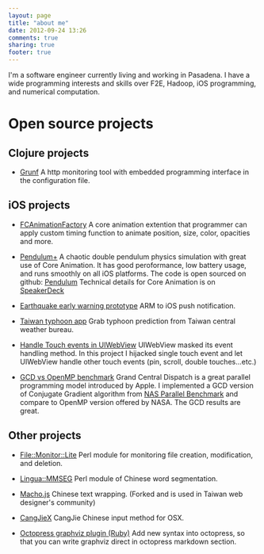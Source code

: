 ```yaml
---
layout: page
title: "about me"
date: 2012-09-24 13:26
comments: true
sharing: true
footer: true
---
```


I'm a software engineer currently living and working in Pasadena. I have a
wide programming interests and skills over F2E, Hadoop, iOS programming, and
numerical computation. 


# Open source projects

## Clojure projects

* [Grunf][] A http monitoring tool with embedded programming interface in the configuration file.

[Grunf]: https://github.com/SupplyFrame/grunf


## iOS projects
* [FCAnimationFactory](https://github.com/dryman/FCAnimationFactory)
  A core animation extention that programmer can apply
  custom timing function to animate position, size, color, opacities and more.

* [Pendulum+](http://itunes.apple.com/au/app/pendulum+/id558261535?mt=8&ign-mpt=uo\%3D2)
  A chaotic double pendulum physics simulation with great use of Core Animation.
  It has good peroformance, low battery usage, and runs smoothly on all iOS
  platforms. The code is open sourced on github: [Pendulum][]
  Technical details for Core Animation is on
  [SpeakerDeck](https://speakerdeck.com/u/dryman/p/mastering-core-animation)

* [Earthquake early warning prototype](http://www.idryman.org/blog/2012/09/15/earthquake-early-warning-prototype/)
  ARM to iOS push notification.

* [Taiwan typhoon app](http://www.idryman.org/blog/2012/09/16/taiwan-typhoon-app-1/)
  Grab typhoon prediction from Taiwan central weather bureau.

* [Handle Touch events in UIWebView](http://www.idryman.org/blog/2012/06/18/handle-touch-events-in-uiwebview/)
  UIWebView masked its event handling method. In this project I hijacked single
  touch event and let UIWebView handle other touch events (pin, scroll, double
  touches...etc.)

* [GCD vs OpenMP benchmark](http://www.idryman.org/blog/2012/08/05/grand-central-dispatch-vs-openmp/)
  Grand Central Dispatch is a great parallel programming model introduced by
  Apple. I implemented a GCD version of Conjugate Gradient algorithm from
  [NAS Parallel Benchmark](http://www.nas.nasa.gov/publications/npb.html)
  and compare to OpenMP version offered by NASA. The GCD results are great.

[Pendulum]: https://github.com/dryman/Pendulum-


## Other projects
* [File::Monitor::Lite](http://search.cpan.org/~dryman/File-Monitor-Lite-0.652002/lib/File/Monitor/Lite.pm)
  Perl module for monitoring file creation, modification, and deletion.

* [Lingua::MMSEG](http://search.cpan.org/~dryman/Lingua-ZH-MMSEG-0.4005/lib/Lingua/ZH/MMSEG.pm)
  Perl module of Chinese word segmentation.

* [Macho.js](https://github.com/dryman/Macho.js)
  Chinese text wrapping. (Forked and is used in Taiwan web designer's community)

* [CangJieX](https://github.com/dryman/CangJieX)
  CangJie Chinese input method for OSX.

* [Octopress graphviz plugin (Ruby)](http://www.idryman.org/blog/2012/04/04/jekyll-graphviz-plugin/)
  Add new syntax into octopress, so that you can write graphviz direct in
  octopress markdown section.

